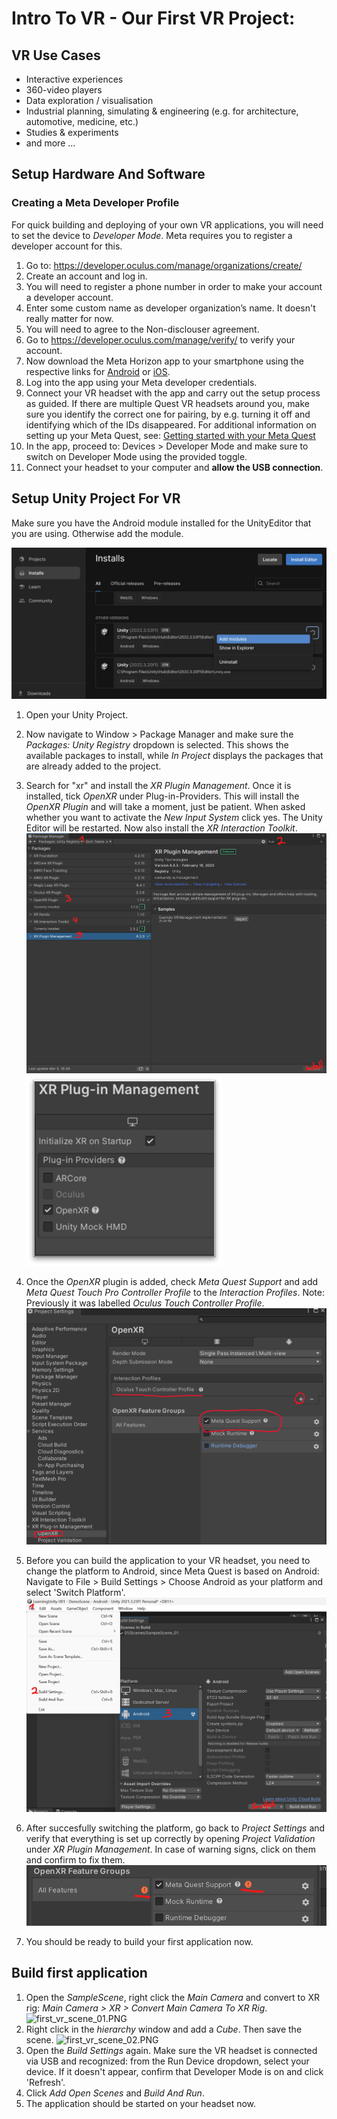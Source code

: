 # Intro To VR - Our First VR Project:

## VR Use Cases
- Interactive experiences
- 360-video players
- Data exploration / visualisation
- Industrial planning, simulating & engineering (e.g. for architecture, automotive, medicine, etc.)
- Studies & experiments
- and more ...

## Setup Hardware And Software

### Creating a Meta Developer Profile
For quick building and deploying of your own VR applications, you will need to set the device to _Developer Mode_. Meta requires you to register a developer account for this.
1. Go to: <https://developer.oculus.com/manage/organizations/create/>
2. Create an account and log in.
3. You will need to register a phone number in order to make your account a developer account.
4. Enter some custom name as developer organization’s name. It doesn't really matter for now.
5. You will need to agree to the Non-disclouser agreement.
6. Go to <https://developer.oculus.com/manage/verify/> to verify your account.
7. Now download the Meta Horizon app to your smartphone using the respective links for [Android](https://play.google.com/store/apps/details?id=com.oculus.twilight&pli=1) or [iOS](https://apps.apple.com/us/app/meta-quest/id1366478176).
8. Log into the app using your Meta developer credentials.
9. Connect your VR headset with the app and carry out the setup process as guided. If there are multiple Quest VR headsets around you, make sure you identify the correct one for pairing, by e.g. turning it off and identifying which of the IDs disappeared. For additional information on setting up your Meta Quest, see: [Getting started with your Meta Quest](https://www.meta.com/en-gb/help/quest/articles/getting-started/getting-started-with-quest-2/)
10. In the app, proceed to: Devices > Developer Mode and make sure to switch on Developer Mode using the provided toggle.
11. Connect your headset to your computer and **allow the USB connection**.

## Setup Unity Project For VR
Make sure you have the Android module installed for the UnityEditor that you are using. Otherwise add the module.

![android_module.PNG](../_resources/android_module.PNG)

1. Open your Unity Project.
2. Now navigate to Window > Package Manager and make sure the _Packages: Unity Registry_ dropdown is selected. This shows the available packages to install, while _In Project_ displays the packages that are already added to the project.
3. Search for "xr" and install the _XR Plugin Management_. Once it is installed, tick _OpenXR_ under Plug-in-Providers. This will install the _OpenXR Plugin_ and will take a moment, just be patient. When asked whether you want to activate the _New Input System_ click yes. The Unity Editor will be restarted. Now also install the _XR Interaction Toolkit_.
![0c8848352aa0c13ad2cb5646edd7af16.png](../_resources/0c8848352aa0c13ad2cb5646edd7af16.png)
![Picture2.png](../_resources/Picture2.png)
4. Once the _OpenXR_ plugin is added, check _Meta Quest Support_ and add _Meta Quest Touch Pro Controller Profile_ to the _Interaction Profiles_. Note: Previously it was labelled _Oculus Touch Controller Profile_.
![2024-03-06-174043.png](../_resources/2024-03-06-174043.png)
5. Before you can build the application to your VR headset, you need to change the platform to Android, since Meta Quest is based on Android: Navigate to File > Build Settings > Choose Android as your platform and select 'Switch Platform'.
![567af68c09d198c92def4a8029ab7726.png](../_resources/567af68c09d198c92def4a8029ab7726.png)
6. After succesfully switching the platform, go back to _Project Settings_ and verify that everything is set up correctly by opening _Project Validation_ under _XR Plugin Management_. In case of warning signs, click on them and confirm to fix them.![61bf05734ce474180ca606d10024f53e.png](../_resources/61bf05734ce474180ca606d10024f53e.png)

7. You should be ready to build your first application now.
## Build first application
1. Open the _SampleScene_, right click the _Main Camera_ and convert to XR rig: _Main Camera > XR > Convert Main Camera To XR Rig_.
![first_vr_scene_01.PNG](..\_resources\first_vr_scene_01.png)
2. Right click in the _hierarchy_ window and add a _Cube_. Then save the scene.
![first_vr_scene_02.PNG](..\_resources\first_vr_scene_02.png)
3. Open the _Build Settings_ again. Make sure the VR headset is connected via USB and recognized: from the Run Device dropdown, select your device. If it doesn't appear, confirm that Developer Mode is on and click 'Refresh'.
4. Click _Add Open Scenes_ and _Build And Run_.
5. The application should be started on your headset now.
